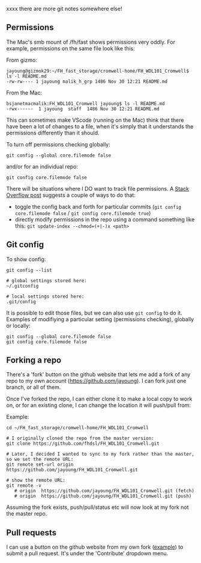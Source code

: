 xxxx there are more git notes somewhere else!

## Permissions

The Mac's smb mount of /fh/fast shows permissions very oddly.  For example, permissions on the same file look like this:

From gizmo:
```
jayoung@gizmok29:~/FH_fast_storage/cromwell-home/FH_WDL101_Cromwell$ ls -l README.md 
-rw-rw---- 1 jayoung malik_h_grp 1486 Nov 30 12:21 README.md
```
From the Mac:
```
bsjanetmacmalik:FH_WDL101_Cromwell jayoung$ ls -l README.md 
-rwx------  1 jayoung  staff  1486 Nov 30 12:21 README.md
```

This can sometimes make VScode (running on the Mac) think that there have been a lot of changes to a file, when it's simply that it understands the permissions differently than it should.

To turn off permissions checking globally:
```
git config --global core.filemode false
```

and/or for an individual repo:
```
git config core.filemode false
```

There will be situations where I DO want to track file permissions. A [Stack Overflow post](https://stackoverflow.com/questions/1257592/how-do-i-remove-files-saying-old-mode-100755-new-mode-100644-from-unstaged-cha/1257613#1257613) suggests a couple of ways to do that:
- toggle the config back and forth for particular commits (`git config core.filemode false` / `git config core.filemode true`)
- directly modify permissions in the repo using a command something like this: `git update-index --chmod=(+|-)x <path>`

## Git config

To show config:
```
git config --list

# global settings stored here:
~/.gitconfig 

# local settings stored here: 
.git/config
```
It is possible to edit those files, but we can also use `git config` to do it. Examples of modifiying a particular setting (permissions checking), globally or locally:
```
git config --global core.filemode false
git config core.filemode false
```







## Forking a repo

There's a 'fork' button on the github website that lets me add a fork of any repo to my own account (https://github.com/jayoung).  I can fork just one branch, or all of them.

Once I've forked the repo, I can either clone it to make a local copy to work on, or for an existing clone, I can change the location it will push/pull from:

Example: 
```
cd ~/FH_fast_storage/cromwell-home/FH_WDL101_Cromwell

# I originally cloned the repo from the master version:
git clone https://github.com/fhdsl/FH_WDL101_Cromwell.git

# Later, I decided I wanted to sync to my fork rather than the master, so we set the remote URL:
git remote set-url origin https://github.com/jayoung/FH_WDL101_Cromwell.git

# show the remote URL:
git remote -v
   # origin  https://github.com/jayoung/FH_WDL101_Cromwell.git (fetch)
   # origin  https://github.com/jayoung/FH_WDL101_Cromwell.git (push)
```

Assuming the fork exists, push/pull/status etc will now look at my fork not the master repo.

## Pull requests

I can use a button on the github website from my own fork ([example](https://github.com/jayoung/FH_WDL101_Cromwell.git)) to submit a pull request. It's under the 'Contribute' dropdown menu.

